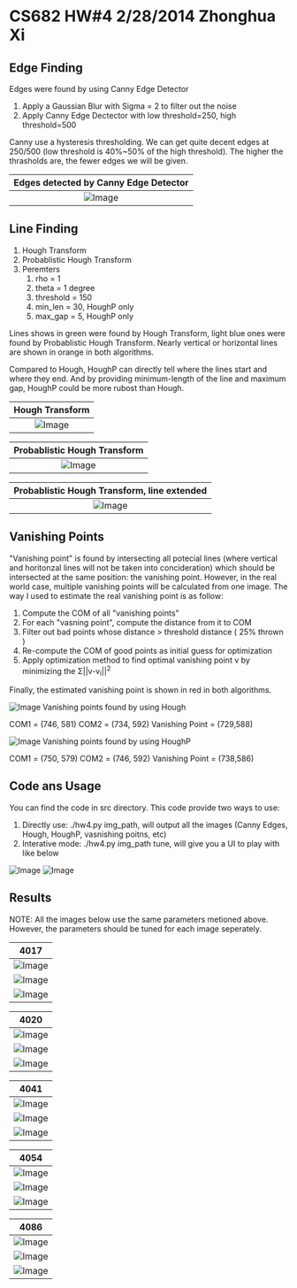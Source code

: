CS682 HW#4 2/28/2014 Zhonghua Xi 
=================================


Edge Finding
----------
Edges were found by using Canny Edge Detector

1. Apply a Gaussian Blur with Sigma = 2 to filter out the noise
2. Apply Canny Edge Dectector with low threshold=250, high threshold=500

Canny use a hysteresis thresholding. We can get quite decent edges at 250/500 (low threshold is 40%~50% of the high threshold). The higher the thrasholds are, the fewer edges we will be given.

|     Edges detected by Canny Edge Detector            |
|:----------------------------------------------------:|
| ![Image](/hw4/exp/ST2MainHall4041_edge.jpg?raw=true) |

Line Finding
------------

1. Hough Transform
2. Probablistic Hough Transform
3. Peremters
   1. rho = 1
   2. theta = 1 degree
   3. threshold = 150
   4. min_len = 30, HoughP only
   5. max_gap = 5, HoughP only

Lines shows in green were found by Hough Transform, light blue ones were found by Probablistic Hough Transform. Nearly vertical or horizontal lines are shown in orange in both algorithms.

Compared to Hough, HoughP can directly tell where the lines start and where they end. And by providing minimum-length of the line and maximum gap, HoughP could be more rubost than Hough.

| Hough Transform |
|:---------------:|
| ![Image](/hw4/exp/ST2MainHall4041_hough.jpg?raw=true) |


| Probablistic Hough Transform |
|:----------------------------:|
| ![Image](/hw4/exp/ST2MainHall4041_houghP.jpg?raw=true) |


| Probablistic Hough Transform, line extended |
|:----------------------------:|
| ![Image](/hw4/exp/ST2MainHall4041_houghP_ext.jpg?raw=true) |



Vanishing Points
----------------
"Vanishing point" is found by intersecting all potecial lines (where vertical and horitonzal lines will not be taken into concideration) which should be intersected at the same position: the vanishing point. However, in the real world case, multiple vanishing points will be calculated from one image. The way I used to estimate the real vanishing point is as follow:

1. Compute the COM of all "vanishing points"
2. For each "vasning point", compute the distance from it to COM
3. Filter out bad points whose distance > threshold distance ( 25% thrown )
4. Re-compute the COM of good points as initial guess for optimization
5. Apply optimization method to find optimal vanishing point v by minimizing the Σ||v-v<sub>i</sub>||<sup>2</sup>

Finally, the estimated vanishing point is shown in red in both algorithms.

![Image](/hw4/exp/ST2MainHall4041_hough_inter.jpg?raw=true)
Vanishing points found by using Hough

COM1 = (746, 581)
COM2 = (734, 592)
Vanishing Point = (729,588)

![Image](/hw4/exp/ST2MainHall4041_houghP_inter.jpg?raw=true)
Vanishing points found by using HoughP

COM1 = (750, 579)
COM2 = (746, 592)
Vanishing Point = (738,586)

Code ans Usage
--------------
You can find the code in src directory.
This code provide two ways to use:

1. Directly use: ./hw4.py img_path, will output all the images (Canny Edges, Hough, HoughP, vasnishing poitns, etc)
2. Interative mode: ./hw4.py img_path tune, will give you a UI to play with like below

![Image](/hw4/exp/tune1.jpg?raw=true)
![Image](/hw4/exp/tune2.jpg?raw=true)



Results
-------

NOTE: All the images below use the same parameters metioned above. However, the parameters should be tuned for each image seperately.

| 4017 |
|:----:|
| ![Image](/hw4/exp/ST2MainHall4017_edge.jpg?raw=true) |
| ![Image](/hw4/exp/ST2MainHall4017_hough_inter.jpg?raw=true) |
| ![Image](/hw4/exp/ST2MainHall4017_houghP_inter.jpg?raw=true) |

| 4020 |
|:----:|
| ![Image](/hw4/exp/ST2MainHall4020_edge.jpg?raw=true) |
| ![Image](/hw4/exp/ST2MainHall4020_hough_inter.jpg?raw=true) |
| ![Image](/hw4/exp/ST2MainHall4020_houghP_inter.jpg?raw=true) |

| 4041 |
|:----:|
| ![Image](/hw4/exp/ST2MainHall4041_edge.jpg?raw=true) |
| ![Image](/hw4/exp/ST2MainHall4041_hough_inter.jpg?raw=true) |
| ![Image](/hw4/exp/ST2MainHall4041_houghP_inter.jpg?raw=true) |

| 4054 |
|:----:|
| ![Image](/hw4/exp/ST2MainHall4054_edge.jpg?raw=true) |
| ![Image](/hw4/exp/ST2MainHall4054_hough_inter.jpg?raw=true) |
| ![Image](/hw4/exp/ST2MainHall4054_houghP_inter.jpg?raw=true) |

| 4086 |
|:----:|
| ![Image](/hw4/exp/ST2MainHall4086_edge.jpg?raw=true) |
| ![Image](/hw4/exp/ST2MainHall4086_hough_inter.jpg?raw=true) |
| ![Image](/hw4/exp/ST2MainHall4086_houghP_inter.jpg?raw=true) |

